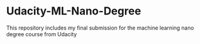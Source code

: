 # Udacity-ML-Nano-Degree

This repository includes my final submission for the machine learning nano degree course from Udacity
